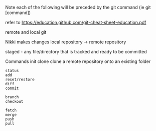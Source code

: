 Note each of the following will be preceded by the git command (ie git [command])

refer to https://education.github.com/git-cheat-sheet-education.pdf

remote and local git 

Nikki makes changes local repository -> remote repository

staged - any file/directory that is tracked and ready to be committed 

Commands
    init
    clone
        clone a remote repository onto an existing folder

    status
    add
    reset/restore
    diff
    commit

    branch
    checkout

    fetch
    merge
    push
    pull